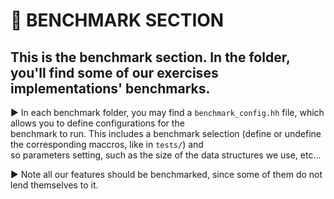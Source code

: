 # 💢 **BENCHMARK SECTION**

## This is the benchmark section. In the folder, you'll find some of our exercises implementations' benchmarks.

▶️ In each benchmark folder, you may find a `benchmark_config.hh` file, which allows you to define configurations for the</br>
benchmark to run. This includes a benchmark selection (define or undefine the corresponding maccros, like in `tests/`) and</br>
so parameters setting, such as the size of the data structures we use, etc...</br>

▶️ Note all our features should be benchmarked, since some of them do not lend themselves to it.